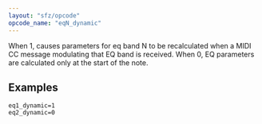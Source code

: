 ```yaml
---
layout: "sfz/opcode"
opcode_name: "eqN_dynamic"
---
```

When 1, causes parameters for eq band N to be recalculated when a MIDI
CC message modulating that EQ band is received. When 0, EQ parameters
are calculated only at the start of the note.

## Examples

```
eq1_dynamic=1
eq2_dynamic=0
```
